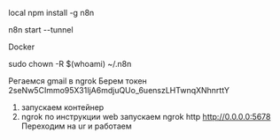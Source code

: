 local
npm install -g n8n

n8n start --tunnel

Docker

sudo chown -R $(whoami) ~/.n8n


Регаемся gmail в ngrok
Берем токен 2seNw5CImmo95X31IjA6mdjuQUo_6uenszLHTwnqXNhnrttY
1) запускаем контейнер
2) ngrok по инструкции web
запускаем
ngrok http http://0.0.0.0:5678
Переходим на ur и работаем


